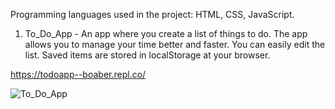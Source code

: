 Programming languages ​​used in the project: HTML, CSS, JavaScript.
1) To_Do_App - An app where you create a list of things to do. The app allows you to manage your time better and faster.
   You can easily edit the list. Saved items are stored in localStorage at your browser.

https://todoapp--boaber.repl.co/

![To_Do_App](https://github.com/BoaBer/First_Projects/assets/132903600/81348ee4-e10b-4194-8313-e3c6f96c7b9c)

